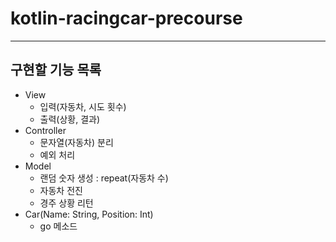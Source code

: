 # kotlin-racingcar-precourse

---

## 구현할 기능 목록
- View
  - 입력(자동차, 시도 횟수)
  - 출력(상황, 결과)
- Controller
  - 문자열(자동차) 분리
  - 예외 처리
- Model
  - 랜덤 숫자 생성 : repeat(자동차 수)
  - 자동차 전진
  - 경주 상황 리턴
- Car(Name: String, Position: Int)
  - go 메소드